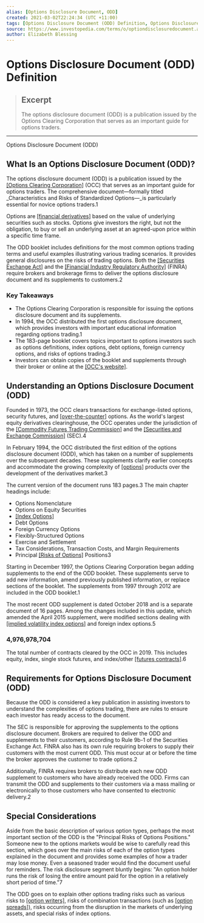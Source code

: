 ```yaml
---
alias: [Options Disclosure Document, ODD]
created: 2021-03-02T22:24:34 (UTC +11:00)
tags: [Options Disclosure Document (ODD) Definition, Options Disclosure Document (ODD)]
source: https://www.investopedia.com/terms/o/optiondisclosuredocument.asp
author: Elizabeth Blessing
---
```


# Options Disclosure Document (ODD) Definition

> ## Excerpt
> The options disclosure document (ODD) is a publication issued by the Options Clearing Corporation that serves as an important guide for options traders.

---

Options Disclosure Document (ODD)
## What Is an Options Disclosure Document (ODD)?

The options disclosure document (ODD) is a publication issued by the [[Options Clearing Corporation]](https://www.investopedia.com/terms/o/occ.asp) (OCC) that serves as an important guide for options traders. The comprehensive document—formally titled _Characteristics and Risks of Standardized Options—_is particularly essential for novice options traders.1

Options are [[financial derivatives]](https://www.investopedia.com/terms/d/derivative.asp) based on the value of underlying securities such as stocks. Options give investors the right, but not the obligation, to buy or sell an underlying asset at an agreed-upon price within a specific time frame.

The ODD booklet includes definitions for the most common options trading terms and useful examples illustrating various trading scenarios. It provides general disclosures on the risks of trading options. Both the [[Securities Exchange Act]](https://www.investopedia.com/terms/s/seact1934.asp) and the [[Financial Industry Regulatory Authority]](https://www.investopedia.com/terms/f/finra.asp) (FINRA) require brokers and brokerage firms to deliver the options disclosure document and its supplements to customers.2

### Key Takeaways

-   The Options Clearing Corporation is responsible for issuing the options disclosure document and its supplements.
-   In 1994, the OCC distributed the first options disclosure document, which provides investors with important educational information regarding options trading.1
-   The 183-page booklet covers topics important to options investors such as options definitions, index options, debt options, foreign currency options, and risks of options trading.3
-   Investors can obtain copies of the booklet and supplements through their broker or online at the [[OCC's website]](https://www.theocc.com/Company-Information/Documents-and-Archives/Options-Disclosure-Document).

## Understanding an Options Disclosure Document (ODD)

Founded in 1973, the OCC clears transactions for exchange-listed options, security futures, and [[over-the-counter]](https://www.investopedia.com/terms/o/otc.asp) options. As the world's largest equity derivatives clearinghouse, the OCC operates under the jurisdiction of the [[Commodity Futures Trading Commission]](https://www.investopedia.com/terms/c/cftc.asp) and the [[Securities and Exchange Commission]](https://www.investopedia.com/terms/s/sec.asp) (SEC).4

In February 1994, the OCC distributed the first edition of the options disclosure document (ODD), which has taken on a number of supplements over the subsequent decades. These supplements clarify earlier concepts and accommodate the growing complexity of [[options]](https://www.investopedia.com/terms/o/option.asp) products over the development of the derivatives market.3

The current version of the document runs 183 pages.3 The main chapter headings include:

-   Options Nomenclature
-   Options on Equity Securities
-   [[Index Options]](https://www.investopedia.com/terms/i/indexoption.asp)
-   Debt Options
-   Foreign Currency Options
-   Flexibly-Structured Options
-   Exercise and Settlement
-   Tax Considerations, Transaction Costs, and Margin Requirements
-   Principal [[Risks of Options]](https://www.investopedia.com/articles/investing/122815/it-risky-invest-options.asp) Positions3

Starting in December 1997, the Options Clearing Corporation began adding supplements to the end of the ODD booklet. These supplements serve to add new information, amend previously published information, or replace sections of the booklet. The supplements from 1997 through 2012 are included in the ODD booklet.1

The most recent ODD supplement is dated October 2018 and is a separate document of 16 pages. Among the changes included in this update, which amended the April 2015 supplement, were modified sections dealing with [[implied volatility index options]](https://www.investopedia.com/terms/i/iv.asp) and foreign index options.5

### 4,976,978,704

The total number of contracts cleared by the OCC in 2019. This includes equity, index, single stock futures, and index/other [[futures contracts]](https://www.investopedia.com/terms/f/futurescontract.asp).6

## Requirements for Options Disclosure Document (ODD)

Because the ODD is considered a key publication in assisting investors to understand the complexities of options trading, there are rules to ensure each investor has ready access to the document.

The SEC is responsible for approving the supplements to the options disclosure document. Brokers are required to deliver the ODD and supplements to their customers, according to Rule 9b-1 of the Securities Exchange Act. FINRA also has its own rule requiring brokers to supply their customers with the most current ODD. This must occur at or before the time the broker approves the customer to trade options.2

Additionally, FINRA requires brokers to distribute each new ODD supplement to customers who have already received the ODD. Firms can transmit the ODD and supplements to their customers via a mass mailing or electronically to those customers who have consented to electronic delivery.2

## Special Considerations

Aside from the basic description of various option types, perhaps the most important section of the ODD is the "Principal Risks of Options Positions." Someone new to the options markets would be wise to carefully read this section, which goes over the main risks of each of the option types explained in the document and provides some examples of how a trader may lose money. Even a seasoned trader would find the document useful for reminders. The risk disclosure segment bluntly begins: "An option holder runs the risk of losing the entire amount paid for the option in a relatively short period of time."7

The ODD goes on to explain other options trading risks such as various risks to [[option writers]](https://www.investopedia.com/terms/w/writer.asp), risks of combination transactions (such as [[option spreads]](https://www.investopedia.com/terms/s/spreadoption.asp)), risks occurring from the disruption in the markets of underlying assets, and special risks of index options.
